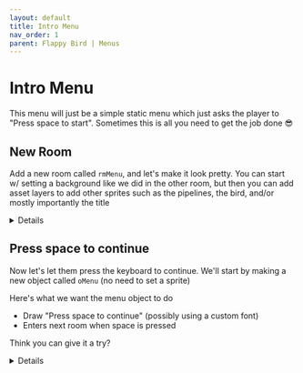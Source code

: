 ```yaml
---
layout: default
title: Intro Menu
nav_order: 1
parent: Flappy Bird | Menus
---
```


# Intro Menu

This menu will just be a simple static menu which just asks the player to "Press space to start". Sometimes this is all you need to get the job done 😎

## New Room

Add a new room called ``rmMenu``, and let's make it look pretty. You can start w/ setting a background like we did in the other room, but then you can add asset layers to add other sprites such as the pipelines, the bird, and/or mostly importantly the title

<details data-summary="Setup the room to look pretty" markdown="1">
Here's what I came up with

![](../../images/flappy_bird/intro_menu.png)

</details>

## Press space to continue

Now let's let them press the keyboard to continue. We'll start by making a new object called ``oMenu`` (no need to set a sprite)

Here's what we want the menu object to do
 * Draw "Press space to continue" (possibly using a custom font)
 * Enters next room when space is pressed

Think you can give it a try?

<details data-summary="Can you setup oMenu object?" markdown="1">

I added a new font named ``fMenuPrompt`` **TODO** insert font and size here. Then I added the code as follows

```
// oMenu Step Event
if(keyboar_check_pressed(vk_space)){
    room_goto_next();
}

// oMenu Draw Event
draw_set_font(fMenuPrompt);
draw_set_halign(fa_center);
draw_set_valign(fa_center);
draw_set_color(c_white);
draw_text(x, y, "Press Space to continue")
```

Then this just goes to next room when you press space, and also draws the message to the screen using the new font and central alignment

How cool is it, that I can assign all these lines of code for an assignment, and you all just know how to do it. I'm so proud 😭
</details>
